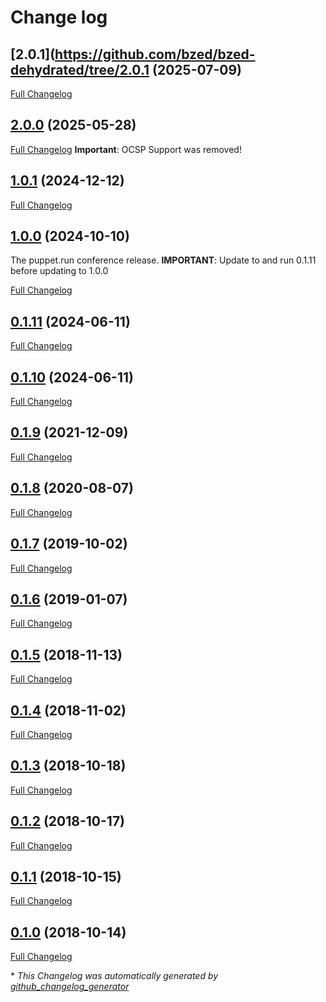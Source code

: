 # Change log

## [2.0.1](https://github.com/bzed/bzed-dehydrated/tree/2.0.1 (2025-07-09)

[Full Changelog](https://github.com/bzed/bzed-dehydrated/compare/2.0.0...2.0.1)

## [2.0.0](https://github.com/bzed/bzed-dehydrated/tree/2.0.0) (2025-05-28)

[Full Changelog](https://github.com/bzed/bzed-dehydrated/compare/1.0.1...2.0.0)
**Important**: OCSP Support was removed!

## [1.0.1](https://github.com/bzed/bzed-dehydrated/tree/1.0.1) (2024-12-12)

[Full Changelog](https://github.com/bzed/bzed-dehydrated/compare/1.0.0...1.0.1)

## [1.0.0](https://github.com/bzed/bzed-dehydrated/tree/1.0.0) (2024-10-10)

The puppet.run conference release.
**IMPORTANT**: Update to and run 0.1.11 before updating to 1.0.0

[Full Changelog](https://github.com/bzed/bzed-dehydrated/compare/0.1.10...1.0.0)

## [0.1.11](https://github.com/bzed/bzed-dehydrated/tree/0.1.11) (2024-06-11)

[Full Changelog](https://github.com/bzed/bzed-dehydrated/compare/0.1.10...0.1.11)

## [0.1.10](https://github.com/bzed/bzed-dehydrated/tree/0.1.10) (2024-06-11)

[Full Changelog](https://github.com/bzed/bzed-dehydrated/compare/0.1.9...0.1.10)

## [0.1.9](https://github.com/bzed/bzed-dehydrated/tree/0.1.9) (2021-12-09)

[Full Changelog](https://github.com/bzed/bzed-dehydrated/compare/0.1.8...0.1.9)

## [0.1.8](https://github.com/bzed/bzed-dehydrated/tree/0.1.8) (2020-08-07)

[Full Changelog](https://github.com/bzed/bzed-dehydrated/compare/0.1.7...0.1.8)

## [0.1.7](https://github.com/bzed/bzed-dehydrated/tree/0.1.7) (2019-10-02)

[Full Changelog](https://github.com/bzed/bzed-dehydrated/compare/0.1.6...0.1.7)

## [0.1.6](https://github.com/bzed/bzed-dehydrated/tree/0.1.6) (2019-01-07)

[Full Changelog](https://github.com/bzed/bzed-dehydrated/compare/0.1.5...0.1.6)

## [0.1.5](https://github.com/bzed/bzed-dehydrated/tree/0.1.5) (2018-11-13)

[Full Changelog](https://github.com/bzed/bzed-dehydrated/compare/0.1.4...0.1.5)

## [0.1.4](https://github.com/bzed/bzed-dehydrated/tree/0.1.4) (2018-11-02)

[Full Changelog](https://github.com/bzed/bzed-dehydrated/compare/0.1.3...0.1.4)

## [0.1.3](https://github.com/bzed/bzed-dehydrated/tree/0.1.3) (2018-10-18)

[Full Changelog](https://github.com/bzed/bzed-dehydrated/compare/0.1.2...0.1.3)

## [0.1.2](https://github.com/bzed/bzed-dehydrated/tree/0.1.2) (2018-10-17)

[Full Changelog](https://github.com/bzed/bzed-dehydrated/compare/0.1.1...0.1.2)

## [0.1.1](https://github.com/bzed/bzed-dehydrated/tree/0.1.1) (2018-10-15)

[Full Changelog](https://github.com/bzed/bzed-dehydrated/compare/0.1.0...0.1.1)

## [0.1.0](https://github.com/bzed/bzed-dehydrated/tree/0.1.0) (2018-10-14)

[Full Changelog](https://github.com/bzed/bzed-dehydrated/compare/2585dcb0c7cfc5d9848fc90b18f006de54be56bb...0.1.0)



\* *This Changelog was automatically generated by [github_changelog_generator](https://github.com/skywinder/Github-Changelog-Generator)*
